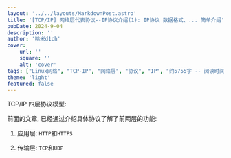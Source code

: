 ```yaml
---
layout: '../../layouts/MarkdownPost.astro'
title: '[TCP/IP] 网络层代表协议--IP协议介绍(1): IP协议 数据格式、... 简单介绍'
pubDate: 2024-9-04
description: ''
author: '哈米d1ch'
cover:
    url: ''
    square: ''
    alt: 'cover'
tags: ["Linux网络", "TCP-IP", "网络层", "协议", "IP", "约5755字 -- 阅读时间≈25分钟"]
theme: 'light'
featured: false
---
```


TCP/IP 四层协议模型:



前面的文章, 已经通过介绍具体协议了解了前两层的功能:

1. 应用层: `HTTP`和`HTTPS`

    []()

    []()

    []()

    []()

    []()

2. 传输层: `TCP`和`UDP`
